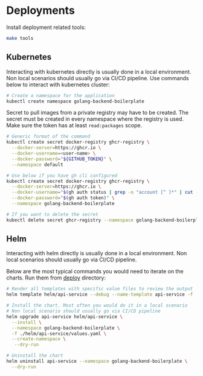 # Deployments

Install deployment related tools:
```sh
make tools
```

## Kubernetes

Interacting with kubernetes directly is usually done in a local environment. Non local scenarios should usually go via CI/CD pipeline. Use commands below to interact with kubernetes cluster:

```sh
# Create a namespace for the application
kubectl create namespace golang-backend-boilerplate
```

Secret to pull images from a private registry may have to be created. The secret must be created in every namespace where the registry is used. Make sure the token has at least `read:packages` scope.
```sh
# Generic format of the command
kubectl create secret docker-registry ghcr-registry \
  --docker-server=https://ghcr.io \
  --docker-username=<user-name> \
  --docker-password="${GITHUB_TOKEN}" \
  --namespace default

# Use below if you have gh cli configured
kubectl create secret docker-registry ghcr-registry \
  --docker-server=https://ghcr.io \
  --docker-username="$(gh auth status | grep -o "account [^ ]*" | cut -d ' ' -f 2)" \
  --docker-password="$(gh auth token)" \
  --namespace golang-backend-boilerplate

# If you want to delete the secret
kubectl delete secret ghcr-registry --namespace golang-backend-boilerplate
```

## Helm 

Interacting with helm directly is usually done in a local environment. Non local scenarios should usually go via CI/CD pipeline.

Below are the most typical commands you would need to iterate on the charts. Run them from [deploy](.) directory:
```sh
# Render all templates with specific value files to review the output
helm template helm/api-service --debug --name-template api-service -f ./helm/api-service/values.yaml

# Install the chart. Most often you would do it in a local scenario
# Non local scenario should usually go via CI/CD pipeline
helm upgrade api-service helm/api-service \
  --install \
  --namespace golang-backend-boilerplate \
  -f ./helm/api-service/values.yaml \
  --create-namespace \
   --dry-run

# Uninstall the chart
helm uninstall api-service --namespace golang-backend-boilerplate \
  --dry-run
```